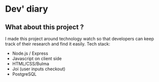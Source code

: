 
# Dev' diary

## What about this project ?

I made this project around technology watch so that developers can keep track of their research and find it easily.
Tech stack:
- Node.js / Express
- Javascript on client side
- HTML/CSS/Bulma
- Joi (user inputs checkout)
- PostgreSQL



